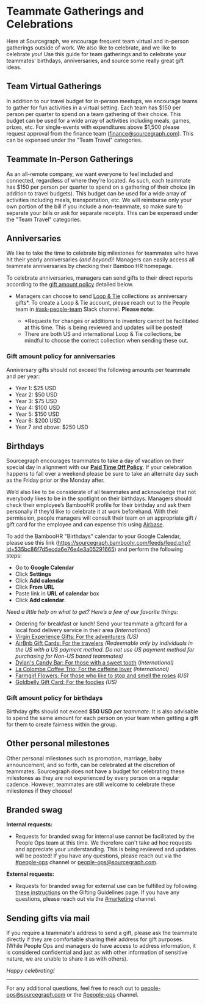 # Teammate Gatherings and Celebrations

Here at Sourcegraph, we encourage frequent team virtual and in-person gatherings outside of work. We also like to celebrate, and we like to celebrate _you_! Use this guide for team gatherings and to celebrate your teammates' birthdays, anniversaries, and source some really great gift ideas.

## Team Virtual Gatherings

In addition to our travel budget for in-person meetups, we encourage teams to gather for fun activities in a virtual setting. Each team has $150 per person per quarter to spend on a team gathering of their choice. This budget can be used for a wide array of activities including meals, games, prizes, etc. For single-events with expenditures above $1,500 please request approval from the finance team (finance@sourcegraph.com). This can be expensed under the "Team Travel" categories.

## Teammate In-Person Gatherings

As an all-remote company, we want everyone to feel included and connected, regardless of where they’re located. As such, each teammate has $150 per person per quarter to spend on a gathering of their choice (in addition to travel budgets). This budget can be used for a wide array of activities including meals, transportation, etc. We will reimburse only your own portion of the bill if you include a non-teammate, so make sure to separate your bills or ask for separate receipts. This can be expensed under the "Team Travel" categories.

## Anniversaries

We like to take the time to celebrate big milestones for teammates who have hit their yearly anniversaries (_and beyond_)! Managers can easily access all teammate anniversaries by checking their Bamboo HR homepage.

To celebrate anniversaries, managers can send gifts to their direct reports according to the [gift amount policy](#gift-amount-policy-for-anniversaries) detailed below.

- Managers can choose to send [Loop & Tie](https://sourcegraph.loopandtie.com/) collections as anniversary gifts\*. To create a Loop & Tie account, please reach out to the People team in [#ask-people-team](https://sourcegraph.slack.com/archives/CQAGQKC4A) Slack channel. **Please note:**

  - \*Requests for changes or additions to inventory cannot be facilitated at this time. This is being reviewed and updates will be posted!
  - There are both US and international Loop & Tie collections, be mindful to choose the correct collection when sending these out.

### Gift amount policy for anniversaries

Anniversary gifts should not exceed the following amounts per teammate and per year:

- Year 1: $25 USD
- Year 2: $50 USD
- Year 3: $75 USD
- Year 4: $100 USD
- Year 5: $150 USD
- Year 6: $200 USD
- Year 7 and above: $250 USD

## Birthdays

Sourcegraph encourages teammates to take a day of vacation on their special day in alignment with our [**Paid Time Off Policy**](https://docs.google.com/document/d/1nqkTF_e32wx_WMw5Y1a2C8iyh-iRtIcC9Mc54YwPSko/edit). If your celebration happens to fall over a weekend please be sure to take an alternate day such as the Friday prior or the Monday after.

We’d also like to be considerate of all teammates and acknowledge that not everybody likes to be in the spotlight on their birthdays. Managers should check their employee’s BambooHR profile for their birthday and ask them personally if they’d like to celebrate it at work beforehand. With their permission, people managers will consult their team on an appropriate gift / gift card for the employee and can expense this using [Airbase](../../departments/finance/process/payables.md).

To add the BambooHR "Birthdays" calendar to your Google Calendar, please use this link (https://sourcegraph.bamboohr.com/feeds/feed.php?id=535bc86f7d5ecda6e76e4e3a05291665) and perform the following steps:

- Go to **Google Calendar**
- Click **Settings**
- Click **Add calendar**
- Click **From URL**
- Paste link in **URL of calendar** box
- Click **Add calendar**.

_Need a little help on what to get? Here’s a few of our favorite things:_

- Ordering for breakfast or lunch! Send your teammate a giftcard for a local food delivery service in their area _(International)_
- [Virgin Experience Gifts: For the adventurers](https://www.virginexperiencegifts.com/) _(US)_
- [AirBnb Gift Cards: For the travelers](https://www.airbnb.com/d/gift-cards) _(Redeemable only by individuals in the US with a US payment method. Do not use US payment method for purchasing for Non-US based teammates)_
- [Dylan's Candy Bar: For those with a sweet tooth](https://www.dylanscandybar.com/) (_International)_
- [La Colombe Coffee Trio: For the caffeine lover](https://www.lacolombe.com/products/greatest-hits-gift-box/?utm_campaign=21181&utm_content=2-353739&utm_source=pepperjam&utm_medium=affiliate&publisherId=%5Bsubid%5D&clickId=3570909913) _(International)_
- [Farmgirl Flowers: For those who like to stop and smell the roses](https://farmgirlflowers.com/) _(US)_
- [Goldbelly Gift Card: For the foodies](https://www.goldbelly.com/) _(US)_

### Gift amount policy for birthdays

Birthday gifts should not exceed **$50 USD** _per teammate_. It is also advisable to spend the same amount for each person on your team when getting a gift for them to create fairness within the group.

## Other personal milestones

Other personal milestones such as promotion, marriage, baby announcement, and so forth, can be celebrated at the discretion of teammates. Sourcegraph does not have a budget for celebrating these milestones as they are not experienced by every person on a regular cadence. However, teammates are still welcome to celebrate these milestones if they choose!

## Branded swag

**Internal requests:**

- Requests for branded swag for internal use cannot be facilitated by the People Ops team at this time. We therefore can't take ad hoc requests and appreciate your understanding. This is being reviewed and updates will be posted! If you have any questions, please reach out via the [#people-ops](https://sourcegraph.slack.com/archives/CQAGQKC4A) channel or people-ops@sourcegraph.com.

**External requests:**

- Requests for branded swag for external use can be fulfilled by following [these instructions](../../departments/marketing/brand/gifting_guidelines.md#branded-swag) on the Gifting Guidelines page. If you have any questions, please reach out via the [#marketing](https://sourcegraph.slack.com/archives/CNC4YAL1E) channel.

## Sending gifts via mail

If you require a teammate's address to send a gift, please ask the teammate directly if they are comfortable sharing their address for gift purposes. (While People Ops and managers do have access to address information, it is considered confidential and just as with other information of sensitive nature, we are unable to share it as with others).

_Happy celebrating!_

---

For any additional questions, feel free to reach out to people-ops@sourcegraph.com or the [#people-ops](https://sourcegraph.slack.com/archives/CQAGQKC4A) channel.
